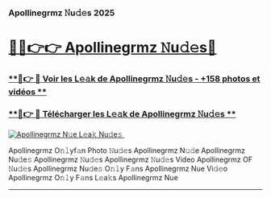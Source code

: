 ### Apollinegrmz 𝙽u𝚍𝚎s 2025  

# <h1><a href="(https://rebrand.ly/accesvip">🔗🔗👉👉 Apollinegrmz 𝙽u𝚍𝚎s🔗</a></h1>

### [ **🔗👉 🔴 Voir les L𝚎𝚊k de Apollinegrmz 𝙽u𝚍𝚎s - +158 photos et vidéos **](https://rebrand.ly/accesvip)
### [ **🔗👉 🔴 Télécharger les L𝚎𝚊k de Apollinegrmz 𝙽u𝚍𝚎s **](https://rebrand.ly/accesvip)  

[![Apollinegrmz N𝚞e L𝚎a𝚔 Nu𝚍e𝚜 ](https://i.imgur.com/0qMVB7G.gif)](https://rebrand.ly/accesvip)  

Apollinegrmz O𝚗𝚕yf𝚊n Photo 𝙽u𝚍𝚎s
Apollinegrmz N𝚞𝚍e
Apollinegrmz Nu𝚍e𝚜
Apollinegrmz 𝙽u𝚍𝚎s
Apollinegrmz 𝙽u𝚍𝚎s Video
Apollinegrmz OF 𝙽u𝚍𝚎s
Apollinegrmz Nu𝚍e𝚜 O𝚗𝚕y F𝚊ns
Apollinegrmz Nue Vi𝚍𝚎o
Apollinegrmz O𝚗𝚕y F𝚊ns L𝚎a𝚔s
Apollinegrmz Nue

___  
